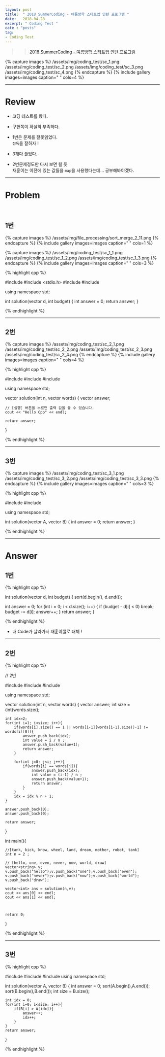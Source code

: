 ```yaml
---
layout: post
title:  " 2018 SummerCoding - 여름방학 스타트업 인턴 프로그램 "
date:   2018-04-28
excerpt: " Coding Test "
cate : "posts"
tag:
- Coding Test
---
```



>> [2018 SummerCoding - 여름방학 스타트업 인턴 프로그램](https://programmers.co.kr/competitions/59/2018-summercoding-%EC%97%AC%EB%A6%84%EB%B0%A9%ED%95%99-%EC%8A%A4%ED%83%80%ED%8A%B8%EC%97%85-%EC%9D%B8%ED%84%B4-%ED%94%84%EB%A1%9C%EA%B7%B8%EB%9E%A8)


{% capture images %}
    /assets/img/coding_test/sc_1.png
    /assets/img/coding_test/sc_2.png
    /assets/img/coding_test/sc_3.png
    /assets/img/coding_test/sc_4.png
{% endcapture %}
{% include gallery images=images caption=" " cols=4 %}

---

# Review

* 코딩 테스트를 봤다.

* 구현쪽이 확실히 부족하다.

* 1번은 문제를 잘못읽었다. <br> `정독`을 잘하자 !

* 3개다 풀었다. 

* 2번문제정도만 다시 보면 될 듯 <br> 재훈이는 이전에 있는 값들을 `map`을 사용했다는데... 공부해봐야겠다.

---

# Problem


<br>


## 1번





{% capture images %}
    /assets/img/file_processing/sort_merge_2_11.png
{% endcapture %}
{% include gallery images=images caption=" " cols=1 %}


{% capture images %}
    /assets/img/coding_test/sc_1_1.png
    /assets/img/coding_test/sc_1_2.png
    /assets/img/coding_test/sc_1_3.png
{% endcapture %}
{% include gallery images=images caption=" " cols=3 %}


{% highlight cpp %}

#include <iostream>
#include <stdio.h>
#include <string>
#include <vector>

using namespace std;

int solution(vector<int> d, int budget) {
    int answer = 0;
    return answer;
}


{% endhighlight %}




---


## 2번


{% capture images %}
    /assets/img/coding_test/sc_2_1.png
    /assets/img/coding_test/sc_2_2.png
    /assets/img/coding_test/sc_2_3.png
    /assets/img/coding_test/sc_2_4.png
{% endcapture %}
{% include gallery images=images caption=" " cols=4 %}


{% highlight cpp %}

#include <string>
#include <vector>
#include <iostream>

using namespace std;

vector<int> solution(int n, vector<string> words) {
    vector<int> answer;
    
    // [실행] 버튼을 누르면 출력 값을 볼 수 있습니다. 
    cout << "Hello Cpp" << endl;

    return answer;
}




{% endhighlight %}




---



## 3번


{% capture images %}
    /assets/img/coding_test/sc_3_1.png
    /assets/img/coding_test/sc_3_2.png
    /assets/img/coding_test/sc_3_3.png
{% endcapture %}
{% include gallery images=images caption=" " cols=3 %}


{% highlight cpp %}

#include <string>
#include <vector>

using namespace std;

int solution(vector<int> A, vector<int> B) {
    int answer = 0;
    return answer;
}

{% endhighlight %}


---

# Answer


## 1번

{% highlight cpp %}


int solution(vector<int> d, int budget) {
   sort(d.begin(), d.end());
   

   int answer = 0;
   for (int i = 0; i < d.size(); i++) {
      if (budget - d[i] < 0) break;
      budget -= d[i];
      answer++;
   }
   return answer;
}



{% endhighlight %}

* 내 Code가 날라가서 재훈이껄로 대체 ! 

---

## 2번


{% highlight cpp %}

// 2번

#include <string>
#include <vector>
#include <iostream>

using namespace std;

vector<int> solution(int n, vector<string> words) {
    vector<int> answer;
    int size = (int)words.size();
    
    int idx=2;
    for(int i=1; i<size; i++){
        if(words[i].size() == 1 || words[i-1][words[i-1].size()-1] != words[i][0]){
            answer.push_back(idx);
            int value = i / n ;
            answer.push_back(value+1);
            return answer;
        }
        
        for(int j=0; j<i; j++){
            if(words[i] == words[j]){
                answer.push_back(idx);
                int value = (i-1) / n ;
                answer.push_back(value+1);
                return answer;
            }
        }
        idx = idx % n + 1;
    }
    
    answer.push_back(0);
    answer.push_back(0);
    
    return answer;
}


int main(){
    
    //[tank, kick, know, wheel, land, dream, mother, robot, tank]
    int n = 2 ;
    
    // [hello, one, even, never, now, world, draw]
    vector<string> v;
    v.push_back("hello");v.push_back("one");v.push_back("even");
    v.push_back("never");v.push_back("now");v.push_back("world");
    v.push_back("draw");
    
    vector<int> ans = solution(n,v);
    cout << ans[0] << endl;
    cout << ans[1] << endl;
    
    
    
    return 0;
}



{% endhighlight %}



---

## 3번


{% highlight cpp %}

#include <string>
#include <vector>
#include <algorithm>
using namespace std;

int solution(vector<int> A, vector<int> B) {
    int answer = 0;
    sort(A.begin(),A.end());
    sort(B.begin(),B.end());
    int size = B.size();
    
    int idx = 0;
    for(int i=0; i<size; i++){
        if(B[i] > A[idx]){
            answer++;
            idx++;
        }
    }
    return answer;
}

{% endhighlight %}

